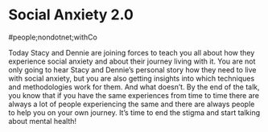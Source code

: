 # Social Anxiety 2.0

#people;nondotnet;withCo

Today Stacy and Dennie are joining forces to teach you all about how they experience social anxiety and about their journey living with it.
You are not only going to hear Stacy and Dennie’s personal story how they need to live with social anxiety, but you are also getting insights into which techniques and methodologies work for them. And what doesn’t.
By the end of the talk, you know that if you have the same experiences from time to time there are always a lot of people experiencing the same and there are always people to help you on your own journey.
It’s time to end the stigma and start talking about mental health!
